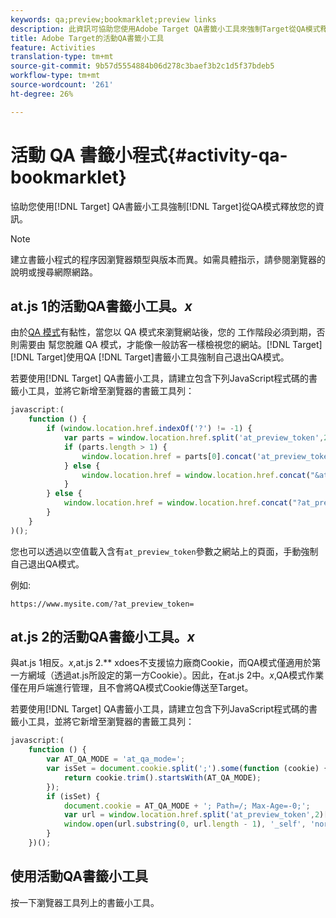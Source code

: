 ```yaml
---
keywords: qa;preview;bookmarklet;preview links
description: 此資訊可協助您使用Adobe Target QA書籤小工具來強制Target從QA模式釋放您。
title: Adobe Target的活動QA書籤小工具
feature: Activities
translation-type: tm+mt
source-git-commit: 9b57d5554884b06d278c3baef3b2c1d5f37bdeb5
workflow-type: tm+mt
source-wordcount: '261'
ht-degree: 26%

---
```



# 活動 QA 書籤小程式{#activity-qa-bookmarklet}

協助您使用[!DNL Target] QA書籤小工具強制[!DNL Target]從QA模式釋放您的資訊。

>[!NOTE]
>
>建立書籤小程式的程序因瀏覽器類型與版本而異。如需具體指示，請參閱瀏覽器的說明或搜尋網際網路。

## at.js 1的活動QA書籤小工具。*x*

由於[QA 模式](/help/c-activities/c-activity-qa/activity-qa.md)有黏性，當您以 QA 模式來瀏覽網站後，您的 工作階段必須到期，否則需要由 幫您脫離 QA 模式，才能像一般訪客一樣檢視您的網站。[!DNL Target][!DNL Target]使用QA [!DNL Target]書籤小工具強制自己退出QA模式。

若要使用[!DNL Target] QA書籤小工具，請建立包含下列JavaScript程式碼的書籤小工具，並將它新增至瀏覽器的書籤工具列：

```javascript
javascript:(
    function () {
        if (window.location.href.indexOf('?') != -1) {
            var parts = window.location.href.split('at_preview_token',2);
            if (parts.length > 1) {
                window.location.href = parts[0].concat('at_preview_token=');
            } else {
                window.location.href = window.location.href.concat("&at_preview_token=")
            }
        } else {
            window.location.href = window.location.href.concat("?at_preview_token=")
        }
    }
)();
```

您也可以透過以空值載入含有`at_preview_token`參數之網站上的頁面，手動強制自己退出QA模式。

例如:

`https://www.mysite.com/?at_preview_token=`

## at.js 2的活動QA書籤小工具。*x*

與at.js 1相反。*x*,at.js 2.** xdoes不支援協力廠商Cookie，而QA模式僅適用於第一方網域（透過at.js所設定的第一方Cookie）。因此，在at.js 2中。*x*,QA模式作業僅在用戶端進行管理，且不會將QA模式Cookie傳送至Target。

若要使用[!DNL Target] QA書籤小工具，請建立包含下列JavaScript程式碼的書籤小工具，並將它新增至瀏覽器的書籤工具列：

```javascript
javascript:(
    function () {
        var AT_QA_MODE = 'at_qa_mode=';
        var isSet = document.cookie.split(';').some(function (cookie) {
            return cookie.trim().startsWith(AT_QA_MODE);
        });
        if (isSet) {
            document.cookie = AT_QA_MODE + '; Path=/; Max-Age=-0;';
            var url = window.location.href.split('at_preview_token',2)[0];
            window.open(url.substring(0, url.length - 1), '_self', 'noreferrer');
        }
    })();
```

## 使用活動QA書籤小工具

按一下瀏覽器工具列上的書籤小工具。

